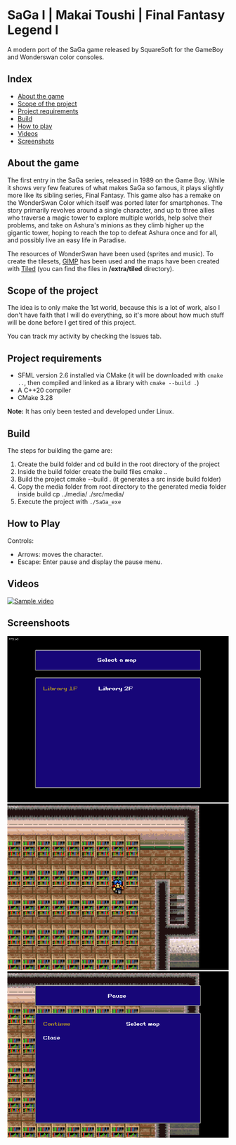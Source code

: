 # SaGa I | Makai Toushi | Final Fantasy Legend I

A modern port of the SaGa game released by SquareSoft for the GameBoy and Wonderswan color consoles.

## Index

- [About the game](#about-the-game)
- [Scope of the project](#scope-of-the-project)
- [Project requirements](#project-requirements)
- [Build](#build)
- [How to play](#how-to-play)
- [Videos](#videos)
- [Screenshots](#screenshoots)

## About the game

The first entry in the SaGa series, released in 1989 on the Game Boy. While it shows very few features of what makes SaGa so famous, it plays slightly more like its sibling series, Final Fantasy. This game also has a remake on the WonderSwan Color which itself was ported later for smartphones. The story primarily revolves around a single character, and up to three allies who traverse a magic tower to explore multiple worlds, help solve their problems, and take on Ashura's minions as they climb higher up the gigantic tower, hoping to reach the top to defeat Ashura once and for all, and possibly live an easy life in Paradise.

The resources of WonderSwan have been used (sprites and music). To create the tilesets, [GIMP](https://www.gimp.org/) has been used and the maps have been created with [Tiled](https://www.mapeditor.org/) (you can find the files in **/extra/tiled** directory).

## Scope of the project

The idea is to only make the 1st world, because this is a lot of work, also I don't have faith that I will do everything, so it's more about how much stuff will be done before I get tired of this project.

You can track my activity by checking the Issues tab.

## Project requirements

- SFML version 2.6 installed via CMake (it will be downloaded with `cmake ..`, then compiled and linked as a library with `cmake --build .`)
- A C++20 compiler
- CMake 3.28

**Note:** It has only been tested and developed under Linux.

## Build

The steps for building the game are:

1. Create the build folder and cd build in the root directory of the project
2. Inside the build folder create the build files cmake ..
3. Build the project cmake --build . (it generates a src inside build folder)
4. Copy the media folder from root directory to the generated media folder inside build cp ../media/ ./src/media/
5. Execute the project with `./SaGa_exe`

## How to Play

Controls:

- Arrows: moves the character.
- Escape: Enter pause and display the pause menu.

## Videos

[![Sample video](https://img.youtube.com/vi/Czd5g_mQyn0/0.jpg)](https://www.youtube.com/watch?v=Czd5g_mQyn0)

## Screenshoots

![Main menu](extra/screenshot/sh1.png)
![Library](extra/screenshot/sh2.png)
![Pause menu](extra/screenshot/sh3.png)
